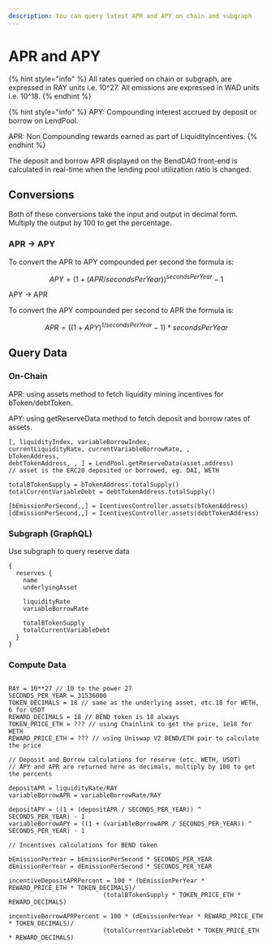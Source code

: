 ```yaml
---
description: You can query latest APR and APY on chain and subgraph
---
```


# APR and APY

{% hint style="info" %}
All rates queried on chain or subgraph, are expressed in RAY units i.e. 10^27. All emissions are expressed in WAD units i.e. 10^18.
{% endhint %}

{% hint style="info" %}
APY: Compounding interest accrued by deposit or borrow on LendPool.

APR: Non Compounding rewards earned as part of LiquidityIncentives.
{% endhint %}

The deposit and borrow APR displayed on the BendDAO front-end is calculated in real-time when the lending pool utilization ratio is changed.

## Conversions

Both of these conversions take the input and output in decimal form. Multiply the output by 100 to get the percentage.

### APR -> APY

To convert the APR to APY compounded per second the formula is:

$$
APY =  (1 + (APR/secondsPerYear)) ^ {secondsPerYear} - 1
$$

​APY -> APR

To convert the APY compounded per second to APR the formula is:

$$
APR = ((1 + APY) ^ {1/secondsPerYear} - 1) * secondsPerYear
$$

## ​Query Data

### On-Chain

APR: using assets method to fetch liquidity mining incentives for bToken/debtToken.

APY: using getReserveData method to fetch deposit and borrow rates of assets.

```
[, liquidityIndex, variableBorrowIndex, 
currentLiquidityRate, currentVariableBorrowRate, ,
bTokenAddress,
debtTokenAddress, , ] = LendPool.getReserveData(asset.address) 
// asset is the ERC20 deposited or borrowed, eg. DAI, WETH

totalBTokenSupply = bTokenAddress.totalSupply()
totalCurrentVariableDebt = debtTokenAddress.totalSupply()

[bEmissionPerSecond,,] = IcentivesController.assets(bTokenAddress)
[dEmissionPerSecond,,] = IcentivesController.assets(debtTokenAddress)

```

### Subgraph (GraphQL)

Use subgraph to query reserve data

```
{
  reserves {
    name
    underlyingAsset
    
    liquidityRate 
    variableBorrowRate
    
    totalBTokenSupply
    totalCurrentVariableDebt
  }
}
```

### Compute Data

```

RAY = 10**27 // 10 to the power 27
SECONDS_PER_YEAR = 31536000
TOKEN_DECIMALS = 18 // same as the underlying asset, etc.18 for WETH, 6 for USDT
REWARD_DECIMALS = 18 // BEND token is 18 always
TOKEN_PRICE_ETH = ??? // using Chainlink to get the price, 1e18 for WETH
REWARD_PRICE_ETH = ??? // using Uniswap V2 BEND/ETH pair to calculate the price 

// Deposit and Borrow calculations for reserve (etc. WETH, USDT)
// APY and APR are returned here as decimals, multiply by 100 to get the percents

depositAPR = liquidityRate/RAY
variableBorrowAPR = variableBorrowRate/RAY

depositAPY = ((1 + (depositAPR / SECONDS_PER_YEAR)) ^ SECONDS_PER_YEAR) - 1
variableBorrowAPY = ((1 + (variableBorrowAPR / SECONDS_PER_YEAR)) ^ SECONDS_PER_YEAR) - 1

// Incentives calculations for BEND token

bEmissionPerYear = bEmissionPerSecond * SECONDS_PER_YEAR
dEmissionPerYear = dEmissionPerSecond * SECONDS_PER_YEAR

incentiveDepositAPRPercent = 100 * (bEmissionPerYear * REWARD_PRICE_ETH * TOKEN_DECIMALS)/
                          (totalBTokenSupply * TOKEN_PRICE_ETH * REWARD_DECIMALS)

incentiveBorrowAPRPercent = 100 * (dEmissionPerYear * REWARD_PRICE_ETH * TOKEN_DECIMALS)/
                          (totalCurrentVariableDebt * TOKEN_PRICE_ETH * REWARD_DECIMALS)

```
